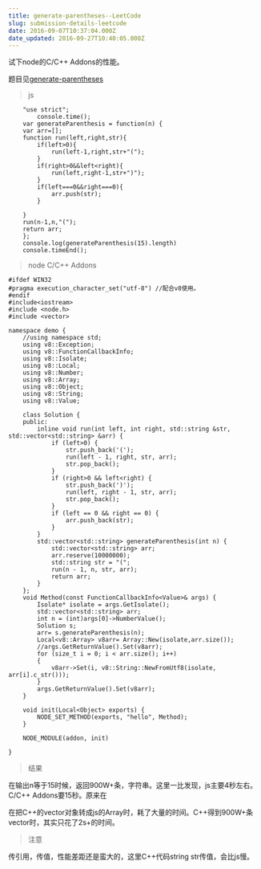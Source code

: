 ```yaml
---
title: generate-parentheses--LeetCode
slug: submission-details-leetcode
date: 2016-09-07T10:37:04.000Z
date_updated: 2016-09-27T10:40:05.000Z
---
```


试下node的C/C++ Addons的性能。

题目见[generate-parentheses](https://leetcode.com/problems/generate-parentheses/)

> js

    	"use strict";
            console.time();	
    	var generateParenthesis = function(n) {
    	var arr=[];
    	function run(left,right,str){
    		if(left>0){
    			run(left-1,right,str+"(");
    		}
    		if(right>0&&left<right){
    			run(left,right-1,str+")");
    		}
    		if(left===0&&right===0){
    			arr.push(str);
    		}
    		
    	}
    	run(n-1,n,"(");
    	return arr;
    	};
    	console.log(generateParenthesis(15).length)
    	console.timeEnd();
    

> node C/C++ Addons

    #ifdef WIN32
    #pragma execution_character_set("utf-8") //配合v8使用。
    #endif
    #include<iostream>
    #include <node.h>
    #include <vector>
    
    namespace demo {
    	//using namespace std;
    	using v8::Exception;
    	using v8::FunctionCallbackInfo;
    	using v8::Isolate;
    	using v8::Local;
    	using v8::Number;
    	using v8::Array;
    	using v8::Object;
    	using v8::String;
    	using v8::Value;
    	
    	class Solution {
    	public:
    		inline void run(int left, int right, std::string &str, std::vector<std::string> &arr) {
    			if (left>0) {
    				str.push_back('(');
    				run(left - 1, right, str, arr);
    				str.pop_back();
    			}
    			if (right>0 && left<right) {
    				str.push_back(')');
    				run(left, right - 1, str, arr);
    				str.pop_back();
    			}
    			if (left == 0 && right == 0) {
    				arr.push_back(str);
    			}
    		}
    		std::vector<std::string> generateParenthesis(int n) {
    			std::vector<std::string> arr;
    			arr.reserve(10000000);
    			std::string str = "(";
    			run(n - 1, n, str, arr);
    			return arr;
    		}
    	};
    	void Method(const FunctionCallbackInfo<Value>& args) {
    		Isolate* isolate = args.GetIsolate();
    		std::vector<std::string> arr;
    		int n = (int)args[0]->NumberValue();
    		Solution s;
    		arr= s.generateParenthesis(n);
    		Local<v8::Array> v8arr=	Array::New(isolate,arr.size());
    		//args.GetReturnValue().Set(v8arr);
    		for (size_t i = 0; i < arr.size(); i++)
    		{
    			v8arr->Set(i, v8::String::NewFromUtf8(isolate, arr[i].c_str()));
    		}
    		args.GetReturnValue().Set(v8arr);
    	}
    
    	void init(Local<Object> exports) {
    		NODE_SET_METHOD(exports, "hello", Method);
    	}
    
    	NODE_MODULE(addon, init)
    
    } 
    

> 结果

在输出n等于15时候，返回900W+条，字符串。这里一比发现，js主要4秒左右。C/C++ Addons要15秒。原来在

在把C++的vector对象转成js的Array时，耗了大量的时间。C++得到900W+条vector时，其实只花了2s+的时间。

> 注意

传引用，传值，性能差距还是蛮大的，这里C++代码string str传值，会比js慢。
